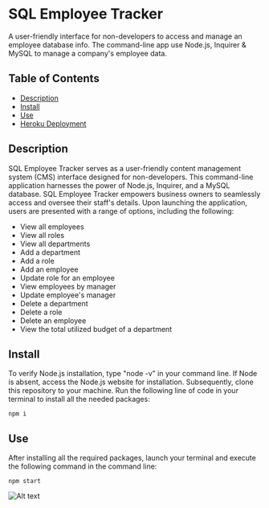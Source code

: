 # SQL Employee Tracker
A user-friendly interface for non-developers to access and manage an employee database info. The command-line app use Node.js, Inquirer & MySQL to manage a company's employee data.

## Table of Contents
* [Description](#description)
* [Install](#install)
* [Use](#use)
* [Heroku Deployment](#deployment)

## Description
SQL Employee Tracker serves as a user-friendly content management system (CMS) interface designed for non-developers. This command-line application harnesses the power of Node.js, Inquirer, and a MySQL database. SQL Employee Tracker empowers business owners to seamlessly access and oversee their staff's details. Upon launching the application, users are presented with a range of options, including the following:

* View all employees
* View all roles
* View all departments
* Add a department
* Add a role
* Add an employee
* Update role for an employee
* View employees by manager
* Update employee's manager
* Delete a department
* Delete a role
* Delete an employee
* View the total utilized budget of a department

## Install
To verify Node.js installation, type "node -v" in your command line. If Node is absent, access the Node.js website for installation. Subsequently, clone this repository to your machine. Run the following line of code in your terminal to install all the needed packages: 

```
npm i
```

## Use
After installing all the required packages, launch your terminal and execute the following command in the command line:
```
npm start
```
![Alt text](images/image-5.png)
